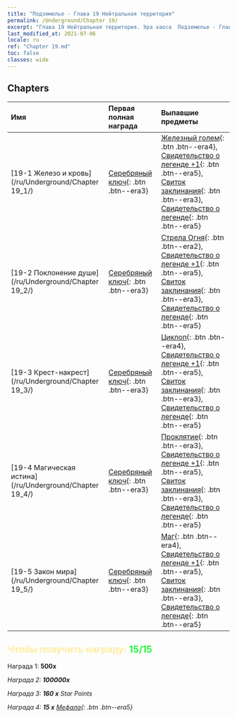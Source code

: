 ```yaml
---
title: "Подземелье - Глава 19 Нейтральная территория"
permalink: /Underground/Chapter 19/
excerpt: "Глава 19 Нейтральная территория. Эра хаоса  Подземелье - Глава 19. Нейтральная территория"
last_modified_at: 2021-07-06
locale: ru
ref: "Chapter 19.md"
toc: false
classes: wide
---
```


## Chapters

  | Имя |  Первая полная награда | Выпавшие предметы |
  |:------------|:------------|:------------| 
  | [19-1 Железо и кровь](/ru/Underground/Chapter 19_1/) | [Серебряный ключ](/ItemsRU/con_693/){: .btn .btn--era3} | [Железный голем](/ItemsRU/unt_237/){: .btn .btn--era4}, [Свидетельство о легенде +1](/ItemsRU/mat_74/){: .btn .btn--era5}, [Свиток заклинания](/ItemsRU/con_694/){: .btn .btn--era3}, [Свидетельство о легенде](/ItemsRU/mat_67/){: .btn .btn--era5} |
  | [19-2 Поклонение душе](/ru/Underground/Chapter 19_2/) | [Серебряный ключ](/ItemsRU/con_693/){: .btn .btn--era3} | [Стрела Огня](/ItemsRU/her_413/){: .btn .btn--era2}, [Свидетельство о легенде +1](/ItemsRU/mat_74/){: .btn .btn--era5}, [Свиток заклинания](/ItemsRU/con_694/){: .btn .btn--era3}, [Свидетельство о легенде](/ItemsRU/mat_67/){: .btn .btn--era5} |
  | [19-3 Крест-накрест](/ru/Underground/Chapter 19_3/) | [Серебряный ключ](/ItemsRU/con_693/){: .btn .btn--era3} | [Циклоп](/ItemsRU/unt_222/){: .btn .btn--era4}, [Свидетельство о легенде +1](/ItemsRU/mat_74/){: .btn .btn--era5}, [Свиток заклинания](/ItemsRU/con_694/){: .btn .btn--era3}, [Свидетельство о легенде](/ItemsRU/mat_67/){: .btn .btn--era5} |
  | [19-4 Магическая истина](/ru/Underground/Chapter 19_4/) | [Серебряный ключ](/ItemsRU/con_693/){: .btn .btn--era3} | [Проклятие](/ItemsRU/her_410/){: .btn .btn--era3}, [Свидетельство о легенде +1](/ItemsRU/mat_74/){: .btn .btn--era5}, [Свиток заклинания](/ItemsRU/con_694/){: .btn .btn--era3}, [Свидетельство о легенде](/ItemsRU/mat_67/){: .btn .btn--era5} |
  | [19-5 Закон мира](/ru/Underground/Chapter 19_5/) | [Серебряный ключ](/ItemsRU/con_693/){: .btn .btn--era3} | [Маг](/ItemsRU/unt_238/){: .btn .btn--era4}, [Свидетельство о легенде +1](/ItemsRU/mat_74/){: .btn .btn--era5}, [Свиток заклинания](/ItemsRU/con_694/){: .btn .btn--era3}, [Свидетельство о легенде](/ItemsRU/mat_67/){: .btn .btn--era5} |


## <span style="color: #ffeea0">Чтобы получить награду: </span><span style="color: #27f73a">15/15</span>

 Награда 1:  **500x** <i class="fas fa-gem"/>

 Награда 2:  **100000x** <i class="fas fa-coins"/>

 Награда 3: **160 x** Star Points

 Награда 4: **15 x** [Мефала](/ItemsRU/her_367/){: .btn .btn--era5}

